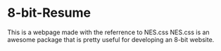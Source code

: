# 8-bit-Resume
This is a webpage made with the referrence to NES.css
NES.css is an awesome package that is pretty useful for developing an 8-bit website.
